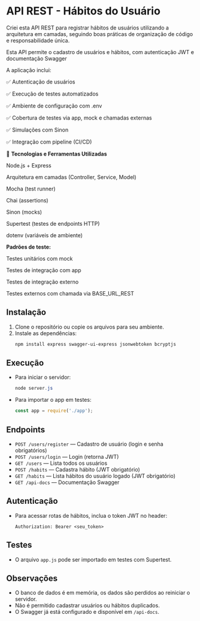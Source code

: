 # API REST - Hábitos do Usuário

Criei esta API REST para registrar hábitos de usuários utilizando a arquitetura em camadas, seguindo boas práticas de organização de código e responsabilidade única.

Esta API permite o cadastro de usuários e hábitos, com autenticação JWT e documentação Swagger

A aplicação inclui:

✅ Autenticação de usuários

✅ Execução de testes automatizados

✅ Ambiente de configuração com .env

✅ Cobertura de testes via app, mock e chamadas externas

✅ Simulações com Sinon

✅ Integração com pipeline (CI/CD)

🔧 **Tecnologias e Ferramentas Utilizadas**

Node.js + Express

Arquitetura em camadas (Controller, Service, Model)

Mocha (test runner)

Chai (assertions)

Sinon (mocks)

Supertest (testes de endpoints HTTP)

dotenv (variáveis de ambiente)

**Padrões de teste:**

Testes unitários com mock

Testes de integração com app

Testes de integração externo

Testes externos com chamada via BASE_URL_REST

## Instalação

1. Clone o repositório ou copie os arquivos para seu ambiente.
2. Instale as dependências:
   ```powershell
   npm install express swagger-ui-express jsonwebtoken bcryptjs
   ```

## Execução

- Para iniciar o servidor:
  ```powershell
  node server.js
  ```
- Para importar o app em testes:
  ```js
  const app = require('./app');
  ```

## Endpoints

- `POST /users/register` — Cadastro de usuário (login e senha obrigatórios)
- `POST /users/login` — Login (retorna JWT)
- `GET /users` — Lista todos os usuários
- `POST /habits` — Cadastra hábito (JWT obrigatório)
- `GET /habits` — Lista hábitos do usuário logado (JWT obrigatório)
- `GET /api-docs` — Documentação Swagger

## Autenticação

- Para acessar rotas de hábitos, inclua o token JWT no header:
  ```
  Authorization: Bearer <seu_token>
  ```

## Testes

- O arquivo `app.js` pode ser importado em testes com Supertest.

## Observações

- O banco de dados é em memória, os dados são perdidos ao reiniciar o servidor.
- Não é permitido cadastrar usuários ou hábitos duplicados.
- O Swagger já está configurado e disponível em `/api-docs`.
